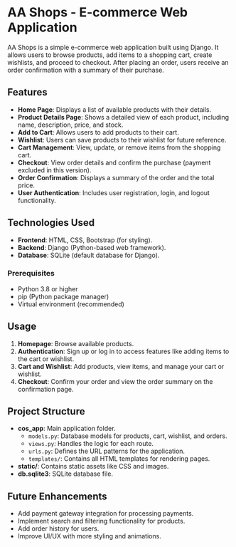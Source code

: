 # AA Shops - E-commerce Web Application

  AA Shops is a simple e-commerce web application built using Django. It allows users to browse products, add items to a shopping cart, create wishlists, and proceed to checkout. After placing an order, users receive an order confirmation with a summary of their purchase.

## Features

- **Home Page**: Displays a list of available products with their details.
- **Product Details Page**: Shows a detailed view of each product, including name, description, price, and stock.
- **Add to Cart**: Allows users to add products to their cart.
- **Wishlist**: Users can save products to their wishlist for future reference.
- **Cart Management**: View, update, or remove items from the shopping cart.
- **Checkout**: View order details and confirm the purchase (payment excluded in this version).
- **Order Confirmation**: Displays a summary of the order and the total price.
- **User Authentication**: Includes user registration, login, and logout functionality.

## Technologies Used

- **Frontend**: HTML, CSS, Bootstrap (for styling).
- **Backend**: Django (Python-based web framework).
- **Database**: SQLite (default database for Django).

### Prerequisites

- Python 3.8 or higher
- pip (Python package manager)
- Virtual environment (recommended)
  
## Usage

1. **Homepage**: Browse available products.
2. **Authentication**: Sign up or log in to access features like adding items to the cart or wishlist.
3. **Cart and Wishlist**: Add products, view items, and manage your cart or wishlist.
4. **Checkout**: Confirm your order and view the order summary on the confirmation page.

## Project Structure

- **cos_app**: Main application folder.
  - `models.py`: Database models for products, cart, wishlist, and orders.
  - `views.py`: Handles the logic for each route.
  - `urls.py`: Defines the URL patterns for the application.
  - `templates/`: Contains all HTML templates for rendering pages.
- **static/**: Contains static assets like CSS and images.
- **db.sqlite3**: SQLite database file.

## Future Enhancements

- Add payment gateway integration for processing payments.
- Implement search and filtering functionality for products.
- Add order history for users.
- Improve UI/UX with more styling and animations.
